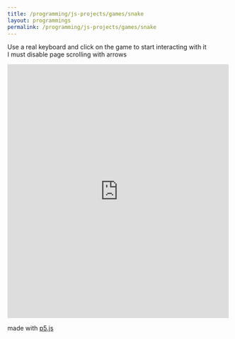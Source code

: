 ```yaml
---
title: /programming/js-projects/games/snake
layout: programmings
permalink: /programming/js-projects/games/snake
---
```


<!-- <h1>Snake</h1> -->

<p>Use a real keyboard and click on the game to start interacting with it<br>I must disable page scrolling with arrows</p>

<iframe src="https://editor.p5js.org/Plotkine/present/wt0UfN_ce" width="500px" height="575px" frameBorder="0" title="snake"></iframe>

<p>made with <a href="https://p5js.org/" target="_blank" rel="noopener noreferrer">p5.js</a></p>
